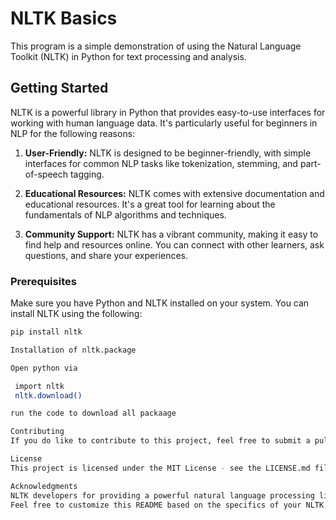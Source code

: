 

# NLTK Basics

This program is a simple demonstration of using the Natural Language Toolkit (NLTK) in Python for text processing and analysis.

## Getting Started
NLTK is a powerful library in Python that provides easy-to-use interfaces for working with human language data. It's particularly useful for beginners in NLP for the following reasons:

1. **User-Friendly:** NLTK is designed to be beginner-friendly, with simple interfaces for common NLP tasks like tokenization, stemming, and part-of-speech tagging.

2. **Educational Resources:** NLTK comes with extensive documentation and educational resources. It's a great tool for learning about the fundamentals of NLP algorithms and techniques.

3. **Community Support:** NLTK has a vibrant community, making it easy to find help and resources online. You can connect with other learners, ask questions, and share your experiences.

### Prerequisites

Make sure you have Python and NLTK installed on your system. You can install NLTK using the following:

```bash
pip install nltk

Installation of nltk.package

Open python via

 import nltk
 nltk.download()

run the code to download all packaage

Contributing
If you do like to contribute to this project, feel free to submit a pull request. For major changes, please open an issue first to discuss the proposed changes.

License
This project is licensed under the MIT License - see the LICENSE.md file for details.

Acknowledgments
NLTK developers for providing a powerful natural language processing library.
Feel free to customize this README based on the specifics of your NLTK project. Include additional sections such as "Examples," "Troubleshooting," or "References" based on the content and complexity of your project.







